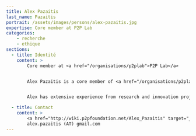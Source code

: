 ```yaml
---
title: Alex Pazaitis
last_name: Pazaitis
portrait: /assets/images/persons/alex-pazaitis.jpg
expertise: Core member at P2P Lab
categories:
    - recherche
    - ethique
sections:
  - title: Identité
    content: >
        Core member at <a href="/organisations/p2plab">P2P Lab</a>


        Alex Pazaitis is a core member of <a href="/organisations/p2plab">P2P Lab</a>, an interdisciplinary research collective, spin-off of the Ragnar Nurkse Department of Innovation and Governance, Tallinn University of Technology and of the P2P Foundation. He holds a PhD in Technology Governance from the Ragnar Nurkse Department and is leading parts of the COSMOLOCALISM and CENTRINNO projects.


        Alex has extensive experience from research and innovation projects, as well as project management, and has worked as a consultant for private and public organizations. His research interests include technology governance; innovation policy; digital commons; open cooperativism and distributed ledger technologies.

  - title: Contact
    content: >
        <a href="http://wiki.p2pfoundation.net/Alex_Pazaitis" target="_blank" rel="noreferrer">Site</a> –
        alex.pazaitis (AT) gmail.com
---
```

